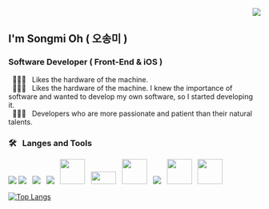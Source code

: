 <p align="right">
<a href="https://hits.seeyoufarm.com"><img src="https://hits.seeyoufarm.com/api/count/incr/badge.svg?url=https%3A%2F%2Fgithub.com%2Fgjbae1212%2Fhit-counter&count_bg=%231374F7&title_bg=%235FA2EF&icon=react.svg&icon_color=%2308F0F4&title=hits&edge_flat=false"/></a>
  
## I'm Songmi Oh ( 오송미 )

### Software Developer ( Front-End & iOS )
  
&nbsp; 👩🏻‍💻  &nbsp; Likes the hardware of the machine. <br>
&nbsp; 👩🏻‍💻  &nbsp; Likes the hardware of the machine. 
I knew the importance of software and wanted to develop my own software, so I started developing it. <br>
&nbsp; 👩🏻‍💻  &nbsp; Developers who are more passionate and patient than their natural talents.
  
### 🛠 &nbsp; Langes and Tools
<a href="https://developer.mozilla.org/en-US/docs/Web/HTML" target="_blank"> <img src="https://img.icons8.com/color/48/000000/html-5.png"/></a>
<a href="https://developer.mozilla.org/en-US/docs/Web/CSS" target="_blank"> <img src="https://img.icons8.com/color/48/000000/css3.png"/></a> &nbsp;
<a href="https://developer.mozilla.org/en-US/docs/Web/JavaScript" target="_blank"> <img src="https://img.icons8.com/color/48/000000/javascript.png"/></a> &nbsp;
<a href="https://reactjs.org/" target="_blank"> <img src="https://img.icons8.com/color/48/000000/react-native.png"/></a> &nbsp;
<a href="https://sass-lang.com/" target="_blank"> <img src="https://sass-lang.com/assets/img/styleguide/seal-color-aef0354c.png" width="50" height="50"/></a> &nbsp;
<a href="https://styled-components.com/" target="_blank"> <img src="https://styled-components.com/icon.png" width="50" height="25"/></a> &nbsp;
<a href="https://code.visualstudio.com/" target="_blank"> <img src="https://cdn.icon-icons.com/icons2/2107/PNG/512/file_type_vscode_icon_130084.png" width="50" height="50"/></a> &nbsp;
<a href="https://git-scm.com/" target="_blank"> <img src="https://img.icons8.com/color/48/000000/git.png"/></a> &nbsp;
<a href="https://developer.apple.com/swift/" target="_blank"> <img src="https://developer.apple.com/assets/elements/icons/swift/swift-64x64.png" width="50" height="50"/></a> &nbsp;
<a href="https://developer.apple.com/xcode/" target="_blank"> <img src="https://developer.apple.com/assets/elements/icons/xcode-12/xcode-12-96x96.png" width="50" height="50"/></a>
  
[![Top Langs](https://github-readme-stats.vercel.app/api/top-langs/?username=songmiO&layout=compact)](https://github.com/anuraghazra/github-readme-stats)

